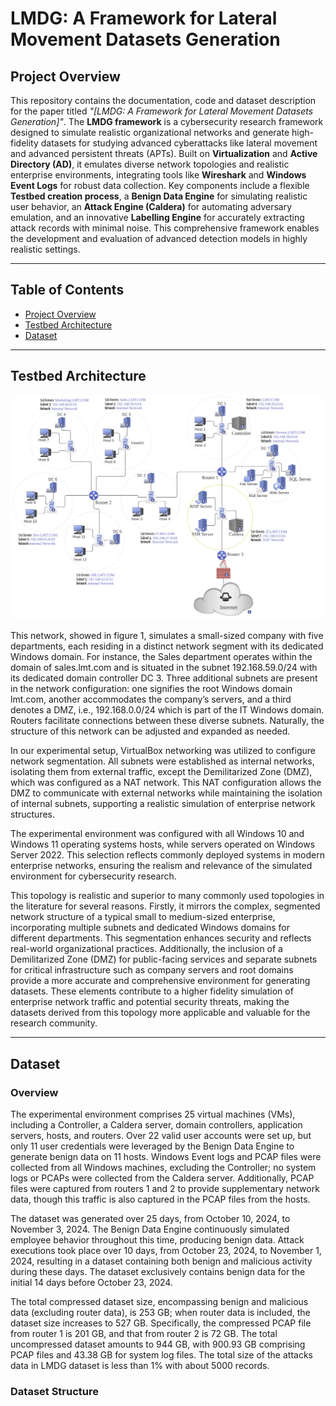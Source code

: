 # LMDG: A Framework for Lateral Movement Datasets Generation

## Project Overview

This repository contains the documentation, code and dataset description for the paper titled *"[LMDG: A Framework for Lateral Movement Datasets Generation]"*. The **LMDG framework** is a cybersecurity research framework designed to simulate realistic organizational networks and generate high-fidelity datasets for studying advanced cyberattacks like lateral movement and advanced persistent threats (APTs). Built on **Virtualization** and **Active Directory (AD)**, it emulates diverse network topologies and realistic enterprise environments, integrating tools like **Wireshark** and **Windows Event Logs** for robust data collection. Key components include a flexible **Testbed creation process**, a **Benign Data Engine** for simulating realistic user behavior, an **Attack Engine (Caldera)** for automating adversary emulation, and an innovative **Labelling Engine** for accurately extracting attack records with minimal noise. This comprehensive framework enables the development and evaluation of advanced detection models in highly realistic settings. 

---

## Table of Contents
- [Project Overview](#project-overview)
- [Testbed Architecture](#testbed-architecture)
- [Dataset](#dataset)

---

## Testbed Architecture

![The network topology used to generate LMDG dataset](images/Testbed.png)

This network, showed in figure 1, simulates a small-sized company with five departments, each residing in a distinct network segment with its dedicated Windows domain. For instance, the Sales department operates within the domain of sales.lmt.com and is situated in the subnet 192.168.59.0/24 with its dedicated domain controller DC 3. Three additional subnets are present in the network configuration: one signifies the root Windows domain lmt.com, another accommodates the company’s servers, and a third denotes a DMZ, i.e., 192.168.0.0/24 which is part of the IT Windows domain. Routers facilitate connections between these diverse subnets. Naturally, the structure of this network can be adjusted and expanded as needed.
  
In our experimental setup, VirtualBox networking was utilized to configure network segmentation. All subnets were established as internal networks, isolating them from external traffic, except the Demilitarized Zone (DMZ), which was configured as a NAT network. This NAT configuration allows the DMZ to communicate with external networks while maintaining the isolation of internal subnets, supporting a realistic simulation of enterprise network structures.

The experimental environment was configured with all Windows 10 and Windows 11 operating systems hosts, while servers operated on Windows Server 2022. This selection reflects commonly deployed systems in modern enterprise networks, ensuring the realism and relevance of the simulated environment for cybersecurity research.

This topology is realistic and superior to many commonly used topologies in the literature for several reasons. Firstly, it mirrors the complex, segmented network structure of a typical small to medium-sized enterprise, incorporating multiple subnets and dedicated Windows domains for different departments. This segmentation enhances security and reflects real-world organizational practices. Additionally, the inclusion of a Demilitarized Zone (DMZ) for public-facing services and separate subnets for critical infrastructure such as company servers and root domains provide a more accurate and comprehensive environment for generating datasets. These elements contribute to a higher fidelity simulation of enterprise network traffic and potential security threats, making the datasets derived from this topology more applicable and valuable for the research community.


---

## Dataset

### Overview
The experimental environment comprises 25 virtual machines (VMs), including a Controller, a Caldera server, domain controllers, application servers, hosts, and routers. Over 22 valid user accounts were set up, but only 11 user credentials were leveraged by the Benign Data Engine to generate benign data on 11 hosts. Windows Event logs and PCAP files were collected from all Windows machines, excluding the Controller; no system logs or PCAPs were collected from the Caldera server. Additionally, PCAP files were captured from routers 1 and 2 to provide supplementary network data, though this traffic is also captured in the PCAP files from the hosts.

The dataset was generated over 25 days, from October 10, 2024, to November 3, 2024. The Benign Data Engine continuously simulated employee behavior throughout this time, producing benign data. Attack executions took place over 10 days, from October 23, 2024, to November 1, 2024, resulting in a dataset containing both benign and malicious activity during these days. The dataset exclusively contains benign data for the initial 14 days before October 23, 2024.

The total compressed dataset size, encompassing benign and malicious data (excluding router data), is 253 GB; when router data is included, the dataset size increases to 527 GB. Specifically, the compressed PCAP file from router 1 is 201 GB, and that from router 2 is 72 GB. The total uncompressed dataset amounts to 944 GB, with 900.93 GB comprising PCAP files and 43.38 GB for system log files. The total size of the attacks data in LMDG dataset is less than 1% with about 5000 records.

### Dataset Structure


